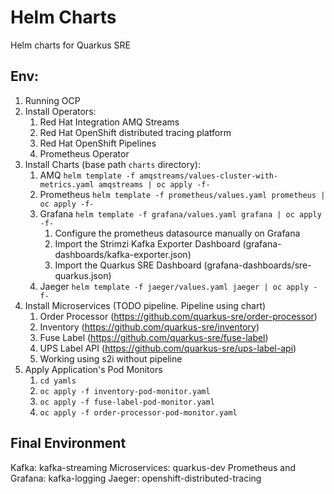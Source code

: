 # Helm Charts

Helm charts for Quarkus SRE

## Env:

1. Running OCP
2. Install Operators: 
   1. Red Hat Integration AMQ Streams
   2. Red Hat OpenShift distributed tracing platform
   3. Red Hat OpenShift Pipelines
   4. Prometheus Operator
3. Install Charts (base path ```charts``` directory):
   1. AMQ ```helm template -f amqstreams/values-cluster-with-metrics.yaml amqstreams | oc apply -f-```
   2. Prometheus ```helm template -f prometheus/values.yaml prometheus | oc apply -f-```
   3. Grafana ```helm template -f grafana/values.yaml grafana | oc apply -f-```
      1. Configure the prometheus datasource manually on Grafana
      2. Import the Strimzi Kafka Exporter Dashboard (grafana-dashboards/kafka-exporter.json)
      3. Import the Quarkus SRE Dashboard (grafana-dashboards/sre-quarkus.json)
   4. Jaeger ```helm template -f jaeger/values.yaml jaeger | oc apply -f-```
4. Install Microservices (TODO pipeline. Pipeline using chart)
   1. Order Processor (https://github.com/quarkus-sre/order-processor)
   2. Inventory (https://github.com/quarkus-sre/inventory)
   3. Fuse Label (https://github.com/quarkus-sre/fuse-label)
   4. UPS Label API (https://github.com/quarkus-sre/ups-label-api)
   5. Working using s2i without pipeline
5. Apply Application's Pod Monitors
   1. ```cd yamls```
   2. ```oc apply -f inventory-pod-monitor.yaml```
   3. ```oc apply -f fuse-label-pod-monitor.yaml```
   4. ```oc apply -f order-processor-pod-monitor.yaml```

## Final Environment

Kafka: kafka-streaming
Microservices: quarkus-dev
Prometheus and Grafana: kafka-logging
Jaeger: openshift-distributed-tracing